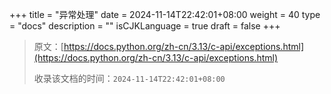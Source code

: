 +++
title = "异常处理"
date = 2024-11-14T22:42:01+08:00
weight = 40
type = "docs"
description = ""
isCJKLanguage = true
draft = false
+++

> 原文：[https://docs.python.org/zh-cn/3.13/c-api/exceptions.html](https://docs.python.org/zh-cn/3.13/c-api/exceptions.html)
>
> 收录该文档的时间：`2024-11-14T22:42:01+08:00`
